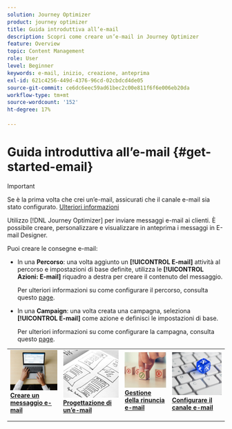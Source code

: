 ```yaml
---
solution: Journey Optimizer
product: journey optimizer
title: Guida introduttiva all’e-mail
description: Scopri come creare un’e-mail in Journey Optimizer
feature: Overview
topic: Content Management
role: User
level: Beginner
keywords: e-mail, inizio, creazione, anteprima
exl-id: 621c4256-449d-4376-96cd-02cbdcd4de05
source-git-commit: ce6dc6eec59ad61bec2c00e811f6f6e006eb20da
workflow-type: tm+mt
source-wordcount: '152'
ht-degree: 17%

---
```


# Guida introduttiva all’e-mail {#get-started-email}

>[!IMPORTANT]
>
>Se è la prima volta che crei un’e-mail, assicurati che il canale e-mail sia stato configurato. [Ulteriori informazioni](email-settings.md)

Utilizzo [!DNL Journey Optimizer] per inviare messaggi e-mail ai clienti. È possibile creare, personalizzare e visualizzare in anteprima i messaggi in E-mail Designer.

Puoi creare le consegne e-mail:

* In una **Percorso**: una volta aggiunto un **[!UICONTROL E-mail]** attività al percorso e impostazioni di base definite, utilizza le **[!UICONTROL Azioni: E-mail]** riquadro a destra per creare il contenuto del messaggio.

   Per ulteriori informazioni su come configurare il percorso, consulta questo [page](../building-journeys/journey-gs.md).

* In una **Campaign**: una volta creata una campagna, seleziona **[!UICONTROL E-mail]** come azione e definisci le impostazioni di base.

   Per ulteriori informazioni su come configurare la campagna, consulta questo [page](../campaigns/create-campaign.md#configure).

<table style="table-layout:fixed"><tr style="border: 0;">
<td>
<a href="create-email.md">
<img alt="Lead" src="../assets/do-not-localize/email-create.jpeg">
</a>
<div><a href="create-email.md"><strong>Creare un messaggio e-mail</strong>
</div>
<p>
</td>
<td>
<a href="get-started-email-design.md">
<img alt="Non fequente" src="../assets/do-not-localize/email-design.jpg">
</a>
<div>
<a href="get-started-email-design.md"><strong>Progettazione di un’e-mail</strong></a>
</div>
<p></td>
<td>
<a href="email-opt-out.md">
<img alt="Convalida" src="../assets/do-not-localize/email-opt-out.jpg">
</a>
<div>
<a href="email-opt-out.md"><strong>Gestione della rinuncia e-mail</strong></a>
</div>
<p>
</td>
<td>
<a href="email-settings.md">
<img alt="Convalida" src="../assets/do-not-localize/email-config.jpg">
</a>
<div>
<a href="email-settings.md"><strong>Configurare il canale e-mail</strong></a>
</div>
<p>
</td>
</tr></table>
